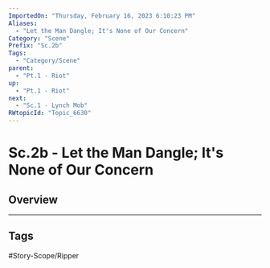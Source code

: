 ```yaml
---
ImportedOn: "Thursday, February 16, 2023 6:10:23 PM"
Aliases:
  - "Let the Man Dangle; It's None of Our Concern"
Category: "Scene"
Prefix: "Sc.2b"
Tags:
  - "Category/Scene"
parent:
  - "Pt.1 - Riot"
up:
  - "Pt.1 - Riot"
next:
  - "Sc.1 - Lynch Mob"
RWtopicId: "Topic_6630"
---
```

# Sc.2b - Let the Man Dangle; It's None of Our Concern
## Overview

---
## Tags
#Story-Scope/Ripper


